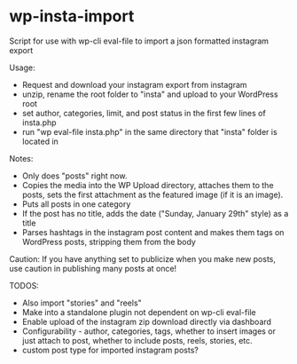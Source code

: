 # wp-insta-import
Script for use with wp-cli eval-file to import a json formatted instagram export 

Usage:
- Request and download your instagram export from instagram
- unzip, rename the root folder to "insta" and upload to your WordPress root 
- set author, categories, limit, and post status in the first few lines of insta.php 
- run "wp eval-file insta.php" in the same directory that "insta" folder is located in

Notes:
- Only does "posts" right now. 
- Copies the media into the WP Upload directory, attaches them to the posts, sets the first attachment as the featured image (if it is an image). 
- Puts all posts in one category
- If the post has no title, adds the date ("Sunday, January 29th" style) as a title
- Parses hashtags in the instagram post content and makes them tags on WordPress posts, stripping them from the body 

Caution: If you have anything set to publicize when you make new posts, use caution in publishing many posts at once! 

TODOS:
- Also import "stories" and "reels" 
- Make into a standalone plugin not dependent on wp-cli eval-file 
- Enable upload of the instagram zip download directly via dashboard 
- Configurability - author, categories, tags, whether to insert images or just attach to post, whether to include posts, reels, stories, etc.
- custom post type for imported instagram posts? 
